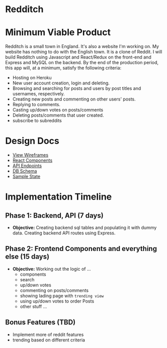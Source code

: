 # Redditch

# Minimum Viable Product

Redditch is a small town in England. It's also a website I'm working on. My website has nothing to do with the English town. It is a clone of Reddit. I will build Redditch using Javascript and React/Redux on the front-end and Express and MySQL on the backend.
By the end of the production period, this app will, at a minimum, satisfy the following criteria:

- Hosting on Heroku
- New user account creation, login and deleting.
- Browsing and searching for posts and users by post titles and usernames, respectively.
- Creating new posts and commenting on other users' posts.
- Replying to comments.
- Casting up/down votes on posts/comments
- Deleting posts/comments that user created.
- subscribe to subreddits

# Design Docs

- [View Wireframes](./wireframes)
- [React Components](./component-hierarchy.md)
- [API Endpoints](./api-endpoints.md)
- [DB Schema](./db-schema.md)
- [Sample State](./sample-state.md)

# Implementation Timeline

## Phase 1: Backend, API (7 days)

- **Objective:** Creating backend sql tables and populating it with dummy data. Creating backend API routes using Express.

## Phase 2: Frontend Components and everything else (15 days)

- **Objective:** Working out the logic of ...
  - components
  - search
  - up/down votes
  - commenting on posts/comments
  - showing lading page with `trending view`
  - using up/down votes to order Posts
  - other stuff ...

## Bonus Features (TBD)

- Implement more of reddit features
- trending based on different criteria
